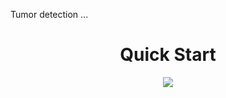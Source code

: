 Tumor detection ...

<div align="center">
    <h1>Quick Start</h1>
    <a href="https://colab.research.google.com/drive/1aSTkjy3bOYWP5vcl41LdbBHsmfuAuI-_?usp=sharing"> <img src="https://colab.research.google.com/assets/colab-badge.svg"> </a>
</div>